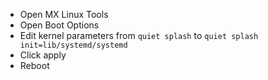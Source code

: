 - Open MX Linux Tools
- Open Boot Options
- Edit kernel parameters from `quiet splash` to `quiet splash init=lib/systemd/systemd`
- Click apply
- Reboot
